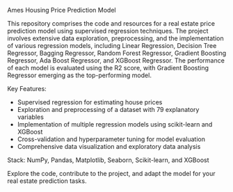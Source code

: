Ames Housing Price Prediction Model

This repository comprises the code and resources for a real estate price prediction model using supervised regression techniques. The project involves extensive data exploration, preprocessing, and the implementation of various regression models, including Linear Regression, Decision Tree Regressor, Bagging Regressor, Random Forest Regressor, Gradient Boosting Regressor, Ada Boost Regressor, and XGBoost Regressor. The performance of each model is evaluated using the R2 score, with Gradient Boosting Regressor emerging as the top-performing model.

Key Features:

- Supervised regression for estimating house prices
- Exploration and preprocessing of a dataset with 79 explanatory variables
- Implementation of multiple regression models using scikit-learn and XGBoost
- Cross-validation and hyperparameter tuning for model evaluation
- Comprehensive data visualization and exploratory data analysis

Stack: NumPy, Pandas, Matplotlib, Seaborn, Scikit-learn, and XGBoost

Explore the code, contribute to the project, and adapt the model for your real estate prediction tasks.
